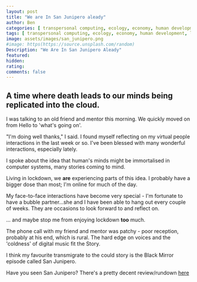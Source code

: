 ```yaml
---
layout: post
title: "We are In San Junipero aleady"
author: Ben
categories: [ transpersonal computing, ecology, economy, human development, life and death, identity, dystopian fiction ]
tags: [ transpersonal computing, ecology, economy, human development, life and death, identity, dystopian fiction ]
image: assets/images/san_junipero.png
#image: https(https://source.unsplash.com/random)
Description: "We Are In San Junipero Aleady"
featured:
hidden:
rating:
comments: false 
---
```

## A time where death leads to our minds being replicated into the cloud.

I was talking to an old friend and mentor this morning. We quickly moved on from Hello to 'what's going on'.

"I'm doing well thanks," I said. I found myself reflecting on my virtual people interactions in the last week or so. I've been blessed with many wonderful interactions, especially lately.

I spoke about the idea that human's minds might be immortalised in computer systems, many stories coming to mind. 

Living in lockdown, we **are** experiencing parts of this idea. I probably have a bigger dose than most; I'm online for much of the day. 

My face-to-face interactions have become very special - I'm fortunate to have a bubble partner...she and I have been able to hang out every couple of weeks. They are occasions to look forward to and reflect on.

... and maybe stop me from enjoying lockdown **too** much. 

The phone call with my friend and mentor was patchy - poor reception, probably at his end, which is rural. The hard edge on voices and the 'coldness' of digital music fit the Story.

I think my favourite transmigrate to the could story is the Black Mirror episode called San Junipero.

Have you seen San Junipero? There's a pretty decent review/rundown [here](https://medium.com/@spyrtzan/digitalizing-the-consciousness-black-mirrors-san-junipero-6fe6bc1db57f)


